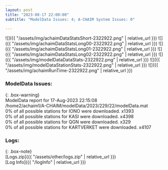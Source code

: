 ```yaml
---
layout: post
title: "2023-08-17 22:00:00"
subtitle: "ModelData Issues: 4; A-CHAIM System Issues: 0"

---
```


![]({{ "/assets/img/achaimDataStatsShort-2322922.png" | relative_url }})
![]({{ "/assets/img/achaimDataStatsLong00-2322922.png" | relative_url }})
![]({{ "/assets/img/achaimDataStatsLong01-2322922.png" | relative_url }})
![]({{ "/assets/img/achaimDataStatsLong02-2322922.png" | relative_url }})
![]({{ "/assets/img/modelDataDataStats-2322922.png" | relative_url }})
![]({{ "/assets/img/modelDataStationStats-2322922.png" | relative_url }})
![]({{ "/assets/img/achaimRunTime-2322922.png" | relative_url }})


### ModelData Issues:  
  
{: .box-warning}  
 ModelData report for 17-Aug-2023 22:15:08   
 /home2/achaim1/A-CHAIM/modelData/2023/229/22/modelData.mat   
 0% of all possible stations for IONO were downloaded. x1393   
 0% of all possible stations for KASI were downloaded. x4398   
 0% of all possible stations for QGN were downloaded. x329   
 0% of all possible stations for KARTVERKET were downloaded. x4107   
  


### Logs:  
  
{: .box-note}  
[Logs.zip]({{ "/assets/other/logs.zip" | relative_url }})  
[Log Info]({{ "/logInfo" | relative_url }})  

